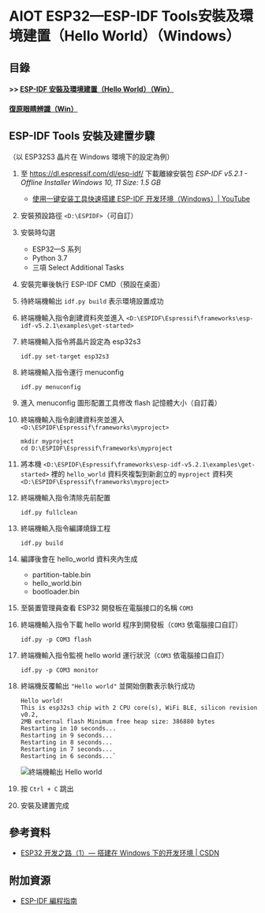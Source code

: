 # AIOT ESP32—ESP-IDF Tools安裝及環境建置（Hello World）（Windows）

## 目錄
#### >> [ESP-IDF 安裝及環境建置（Hello World）（Win）](https://github.com/yuu1177/AIOT-ESP32/blob/main/README.md)
#### [復原眼睛辨識（Win）](https://hackmd.io/pgEcdY5JRlq2X1GM3NILmw?view)

## ESP-IDF Tools 安裝及建置步驟
（以 ESP32S3 晶片在 Windows 環境下的設定為例）

1. 至 <https://dl.espressif.com/dl/esp-idf/> 下載離線安裝包 
*ESP-IDF v5.2.1 - Offline Installer Windows 10, 11 Size: 1.5 GB*
    - [使用一键安装工具快速搭建 ESP-IDF 开发环境（Windows）| YouTube](
    https://www.youtube.com/watch?v=DyioH2PkqLo&t=227s) 

2. 安裝預設路徑 `<D:\ESPIDF>`（可自訂）

3. 安裝時勾選
    - ESP32—S 系列
    - Python 3.7
    - 三項 Select Additional Tasks

4. 安裝完畢後執行 ESP-IDF CMD（預設在桌面）

5. 待終端機輸出 ```idf.py build``` 表示環境設置成功

6. 終端機輸入指令創建資料夾並進入 
   `<D:\ESPIDF\Espressif\frameworks\esp-idf-v5.2.1\examples\get-started>`

7. 終端機輸入指令將晶片設定為 esp32s3
    ```
    idf.py set-target esp32s3
    ```

8. 終端機輸入指令運行 menuconfig
    ```
    idf.py menuconfig
    ```

9. 進入 menuconfig 圖形配置工具修改 flash 記憶體大小（自訂義）

10. 終端機輸入指令創建資料夾並進入
    `<D:\ESPIDF\Espressif\frameworks\myproject>`
    ```
    mkdir myproject
    cd D:\ESPIDF\Espressif\frameworks\myproject
    ```

11. 將本機 `<D:\ESPIDF\Espressif\frameworks\esp-idf-v5.2.1\examples\get-started>` 裡的 `hello_world` 資料夾複製到新創立的 `myproject` 資料夾 `<D:\ESPIDF\Espressif\frameworks\myproject>`

12. 終端機輸入指令清除先前配置
    ```
    idf.py fullclean
    ```

13. 終端機輸入指令編譯燒錄工程
    ```
    idf.py build
    ```

14. 編譯後會在 hello_world 資料夾內生成
    - partition-table.bin
    - hello_world.bin
    - bootloader.bin
 
15. 至裝置管理員查看 ESP32 開發板在電腦接口的名稱 `COM3`

16. 終端機輸入指令下載 hello world 程序到開發板（`COM3` 依電腦接口自訂）
    ```
    idf.py -p COM3 flash
    ```

17. 終端機輸入指令監視 hello world 運行狀況（`COM3` 依電腦接口自訂）
    ```
    idf.py -p COM3 monitor
    ```

18. 終端機反覆輸出 `"Hello world"` 並開始倒數表示執行成功
    ```
    Hello world!
    This is esp32s3 chip with 2 CPU core(s), WiFi BLE, silicon revision v0.2, 
    2MB external flash Minimum free heap size: 386880 bytes
    Restarting in 10 seconds...
    Restarting in 9 seconds...
    Restarting in 8 seconds...
    Restarting in 7 seconds...
    Restarting in 6 seconds...`
    ```
    ![終端機輸出 Hello world](https://hackmd.io/_uploads/SJXdf-sNA.png)


19. 按 `Ctrl + C` 跳出

20. 安裝及建置完成

## 參考資料
- [ESP32 开发之路（1）— 搭建在 Windows 下的开发环境 | CSDN](https://blog.csdn.net/qq_38113006/article/details/116274693)

## 附加資源
- [ESP-IDF 編程指南](https://espressif-docs.readthedocs-hosted.com/projects/esp-idf/zh-cn/latest/get-started/index.html)

